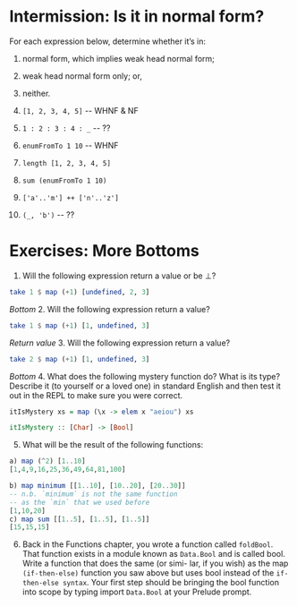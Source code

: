 # Intermission: Is it in normal form?

For each expression below, determine whether it’s in:

1. normal form, which implies weak head normal form;
2. weak head normal form only; or,
3. neither.


1. `[1, 2, 3, 4, 5]` -- WHNF & NF
2. `1 : 2 : 3 : 4 : _` -- ??
3. `enumFromTo 1 10` -- WHNF
4. `length [1, 2, 3, 4, 5]`
5. `sum (enumFromTo 1 10)`
6. `['a'..'m'] ++ ['n'..'z']`
7. `(_, 'b')` -- ??

# Exercises: More Bottoms
1. Will the following expression return a value or be ⊥?
```haskell
take 1 $ map (+1) [undefined, 2, 3]
```
*Bottom*
2. Will the following expression return a value?
```haskell
take 1 $ map (+1) [1, undefined, 3]

```
*Return value*
3. Will the following expression return a value?
```haskell
take 2 $ map (+1) [1, undefined, 3]
```
*Bottom*
4. What does the following mystery function do? What is its type?
Describe it (to yourself or a loved one) in standard English and
then test it out in the REPL to make sure you were correct.

```haskell
itIsMystery xs = map (\x -> elem x "aeiou") xs

```
```haskell
itIsMystery :: [Char] -> [Bool]
```


5. What will be the result of the following functions:
```haskell
a) map (^2) [1..10]
[1,4,9,16,25,36,49,64,81,100]

b) map minimum [[1..10], [10..20], [20..30]]
-- n.b. `minimum` is not the same function
-- as the `min` that we used before
[1,10,20]
c) map sum [[1..5], [1..5], [1..5]]
[15,15,15]

```

6. Back in the Functions chapter, you wrote a function called
`foldBool`. That function exists in a module known as `Data.Bool`
and is called bool. Write a function that does the same (or simi-
lar, if you wish) as the map` (if-then-else)` function you saw above
but uses bool instead of the `if-then-else syntax`. Your first step
should be bringing the bool function into scope by typing import
`Data.Bool` at your Prelude prompt.





